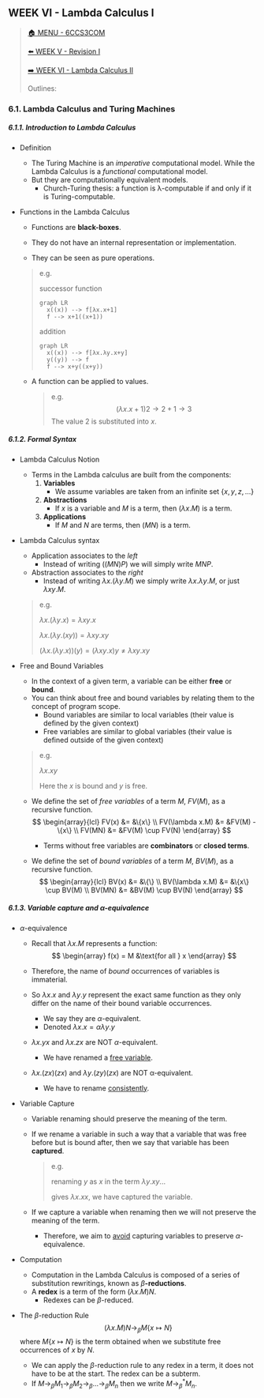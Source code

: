 ## WEEK VI - Lambda Calculus I

>[🏠 MENU - 6CCS3COM](year3/6ccs3com.md)
>
>[⬅️ WEEK V - Revision I](year3/6ccs3com/w5.md)
>
>[➡️ WEEK VI - Lambda Calculus II](year3/6ccs3com/w7.md)
>
>Outlines:

### 6.1. Lambda Calculus and Turing Machines

##### 6.1.1. Introduction to Lambda Calculus

- Definition

  - The Turing Machine is an *imperative* computational model. While the Lambda Calculus is a *functional* computational model.
  - But they are computationally equivalent models.
    - Church-Turing thesis: a function is λ-computable if and only if it is Turing-computable.

- Functions in the Lambda Calculus

  -  Functions are **black-boxes**.

    - They do not have an internal representation or implementation.
    - They can be seen as pure operations.

    > e.g.
    >
    > successor function
    >
    > ```mermaid
    > graph LR
    > 	x((x)) --> f[λx.x+1]
    > 	f --> x+1((x+1))
    > ```
    >
    > addition
    >
    > ```mermaid
    > graph LR
    > 	x((x)) --> f[λx.λy.x+y]
    > 	y((y)) --> f
    > 	f --> x+y((x+y))
    > ```
    >
    > 

  - A function can be applied to values.

    > e.g.
    > $$
    > (\lambda x.x+1)2→2+1→3
    > $$
    > The value 2 is substituted into $x$.

##### 6.1.2. Formal Syntax

- Lambda Calculus Notion

  - Terms in the Lambda calculus are built from the components:
    1. **Variables**
       - We assume variables are taken from an infinite set $\{x, y, z, ...\}$
    2. **Abstractions**
       - If $x$ is a variable and $M$ is a term, then $(\lambda x.M)$ is a term.
    3. **Applications**
       - If $M$ and $N$ are terms, then $(MN)$ is a term.

- Lambda Calculus syntax

  - Application associates to the *left*
    -  Instead of writing $((MN)P)$ we will simply write $MNP$.
  - Abstraction associates to the *right*
    - Instead of writing $λx.(λy.M)$ we simply write $λx.λy.M$, or just $λxy .M$. 

  > e.g.
  >
  >  $λx.(λy.x) = λxy.x$
  >
  > $λx.(λy.(xy)) = λxy.xy$
  >
  > $(λx.(λy.x))(y) = (λxy.x)y \neq λxy.xy$

- Free and Bound Variables

  - In the context of a given term, a variable can be either **free** or **bound**.
  - You can think about free and bound variables by relating them to the concept of program scope.
    - Bound variables are similar to local variables (their value is defined by the given context)
    - Free variables are similar to global variables (their value is defined outside of the given context)

  > e.g.
  >
  > $\lambda x.xy$
  >
  > Here the $x$ is bound and $y$ is free.  

  - We define the set of *free variables* of a term $M$, $FV(M)$, as a recursive function.
    $$
    \begin{array}{lcl}
    FV(x) &= &\{x\} \\
    FV(\lambda x.M) &= &FV(M) - \{x\} \\
    FV(MN) &= &FV(M) \cup FV(N) 
    \end{array}
    $$

    - Terms without free variables are **combinators** or **closed terms**.

  - We define the set of *bound variables* of a term $M$, $BV(M)$, as a recursive function.
    $$
    \begin{array}{lcl}
    BV(x) &= &\{\} \\
    BV(\lambda x.M) &= &\{x\} \cup BV(M) \\
    BV(MN) &= &BV(M) \cup BV(N)
    \end{array}
    $$

##### 6.1.3. Variable capture and α-equivalence

- $\alpha$-equivalence

  - Recall that $λx.M$ represents a function:
    $$
    \begin{array}
    f(x) = M &\text{for all } x
    \end{array}
    $$

  - Therefore, the name of *bound* occurrences of variables is immaterial.

  - So $λx.x$ and $λy.y$ represent the exact same function as they only differ on the name of their bound variable occurrences.

    - We say they are $α$-equivalent. 
    - Denoted $\lambda x.x = \alpha \lambda y.y$

  - $λx.yx$ and $λx.zx$ are NOT $α$-equivalent.

    - We have renamed a <u>free variable</u>.

  - $λx.(zx)(zx)$ and $λy.(zy)(zx)$ are NOT α-equivalent.

    - We have to rename <u>consistently</u>. 

- Variable Capture

  - Variable renaming should preserve the meaning of the term.

  - If we rename a variable in such a way that a variable that was free before but is bound after, then we say that variable has been **captured**.

    > e.g.
    >
    > renaming $y$ as $x$ in the term $λy.xy$...
    >
    > gives $λx.xx$, we have captured the variable.

  - If we capture a variable when renaming then we will not preserve the meaning of the term.

    - Therefore, we aim to <u>avoid</u> capturing variables to preserve $α$-equivalence.

- Computation

  - Computation in the Lambda Calculus is composed of a series of substitution rewritings, known as $β$**-reductions**.
  - A **redex** is a term of the form $(λx.M)N$.
    - Redexes can be $β$-reduced.

- The $β$-reduction Rule
  $$
  (λx.M)N \to_\beta M\{x \mapsto N\}
  $$
  where $M\{x \mapsto N \}$ is the term obtained when we substitute free occurrences of $x$ by $N$.

  - We can apply the $β$-reduction rule to any redex in a term, it does not have to be at the start. The redex can be a subterm.
  - If $M \to_\beta M_1 \to_\beta M_2 \to_\beta ... \to_\beta M_n$ then we write $M \to_β^* M_n$. 

##### 


